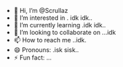 - 👋 Hi, I’m @Scrullaz
- 👀 I’m interested in .    idk idk..
- 🌱 I’m currently learning .idk idk..
- 💞️ I’m looking to collaborate on ...idk 
- 📫 How to reach me ..idk.
- 😄 Pronouns: .isk sisk..
- ⚡ Fun fact: ...

<!---
Scrullaz/Scrullaz is a ✨ special ✨ repository because its `README.md` (this file) appears on your GitHub profile.
You can click the Preview link to take a look at your changes.
--->
